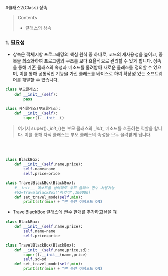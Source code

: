 #클래스2(Class)   상속

>Contents 
>
>* 클래스의 상속

### 1. 필요성

* 상속은 객체지향 프로그래밍의 핵심 원칙 중 하나로, 코드의 재사용성을 높이고, 중복을 최소화하여 프로그램의 구조를 보다 효율적으로 관리할 수 있게 합니다. 상속을 통해 기존 클래스의 속성과 메소드를 물려받아 새로운 클래스를 정의할 수 있으며, 이를 통해 공통적인 기능을 가진 클래스를 베이스로 하여 확장성 있는 소프트웨어를 개발할 수 있습니다.

```python
class 부모클래스:
    def __init__(self):
        pass
        
class 자식클래스(부모클래스):
    def __init__(self):
        super().__init__()
```

>여기서 super().\__init__()는 부모 클래스의 \__init__ 메소드를 호출하는 역할을 합니다. 이를 통해 자식 클래스는 부모 클래스의 속성을 모두 물려받게 됩니다.

<br>
<br>

```python
class BlackBox:
    def __init__(self,name,price):
        self.name=name
        self.price=price

class TravelBlackBox(BlackBox):
    #__init__ 메소드를 생략해도 부모 클래스 변수 사용가능
    #b2=TravelBlackBox('하양이',100000)
    def set_travel_mode(self,min):
        print(str(min) + "분 동안 여행모드 ON)
```

* TravelBlackBox 클래스에 변수 한개를 추가하고싶을 떄

```python
class BlackBox:
    def __init__(self,name,price):
        self.name=name
        self.price=price

class TravelBlackBox(BlackBox):
    def __init__(self,name,price,sd):
        super().__init__(name,price)
        self.sd=sd
    def set_travel_mode(self,min):
        print(str(min) + "분 동안 여행모드 ON)
```